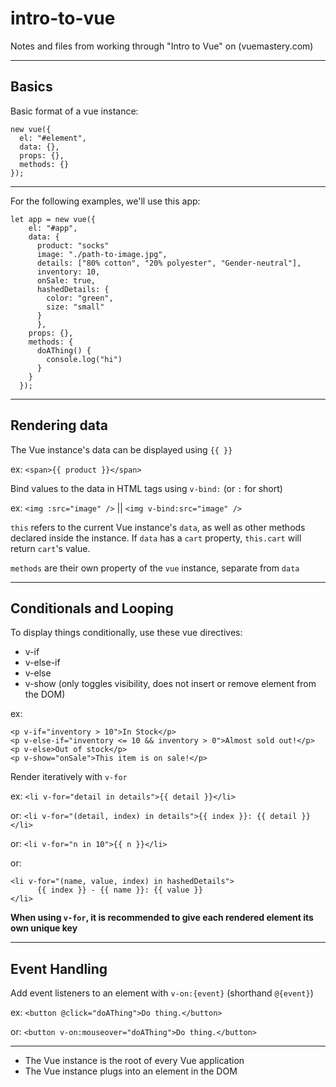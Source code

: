 # intro-to-vue

Notes and files from working through "Intro to Vue" on (vuemastery.com)

---

## Basics

Basic format of a vue instance:

```
new vue({
  el: "#element",
  data: {},
  props: {},
  methods: {}
});
```

---

For the following examples, we'll use this app:

```
let app = new vue({
    el: "#app",
    data: {
      product: "socks"
      image: "./path-to-image.jpg",
      details: ["80% cotton", "20% polyester", "Gender-neutral"],
      inventory: 10,
      onSale: true,
      hashedDetails: {
        color: "green",
        size: "small"
      }
      },
    props: {},
    methods: {
      doAThing() {
        console.log("hi")
      }
    }
  });
```

---

## Rendering data

The Vue instance's data can be displayed using `{{ }}`

  ex: `<span>{{ product }}</span>`

Bind values to the data in HTML tags using `v-bind:` (or `:` for short)

  ex: `<img :src="image" />` || `<img v-bind:src="image" />`

`this` refers to the current Vue instance's `data`, as well as other methods declared inside the instance. If `data` has a `cart` property, `this.cart` will return `cart`'s value.

`methods` are their own property of the `vue` instance, separate from `data`

---

## Conditionals and Looping

To display things conditionally, use these vue directives:
  - v-if
  - v-else-if
  - v-else
  - v-show (only toggles visibility, does not insert or remove element from the DOM)

  ex:
  ```
  <p v-if="inventory > 10">In Stock</p>
  <p v-else-if="inventory <= 10 && inventory > 0">Almost sold out!</p>
  <p v-else>Out of stock</p>
  <p v-show="onSale">This item is on sale!</p>
  ```

Render iteratively with `v-for`

  ex: `<li v-for="detail in details">{{ detail }}</li>`

  or: `<li v-for="(detail, index) in details">{{ index }}: {{ detail }}</li>`

  or: `<li v-for="n in 10">{{ n }}</li>`

  or:
  ```
  <li v-for="(name, value, index) in hashedDetails">
        {{ index }} - {{ name }}: {{ value }}
  </li>
  ```

**When using `v-for`, it is recommended to give each rendered element its own unique key**

---

## Event Handling

Add event listeners to an element with `v-on:{event}` (shorthand `@{event}`)

ex: `<button @click="doAThing">Do thing.</button>`

or: `<button v-on:mouseover="doAThing">Do thing.</button>`



---

- The Vue instance is the root of every Vue application
- The Vue instance plugs into an element in the DOM
